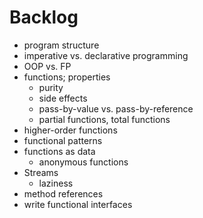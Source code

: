 # Backlog

- program structure
- imperative vs. declarative programming
- OOP vs. FP
- functions; properties
    - purity
    - side effects
    - pass-by-value vs. pass-by-reference
    - partial functions, total functions
- higher-order functions
- functional patterns
- functions as data
    - anonymous functions
- Streams
    - laziness
- method references
- write functional interfaces

